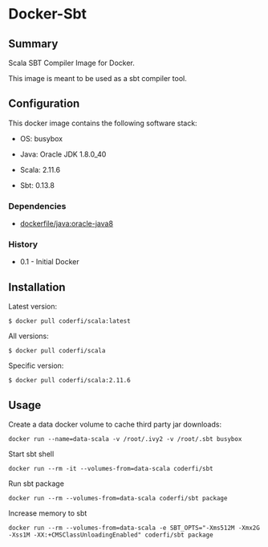 Docker-Sbt
==========

## Summary

Scala SBT Compiler Image for Docker.

This image is meant to be used as a sbt compiler tool.

## Configuration

This docker image contains the following software stack:

- OS: busybox

- Java: Oracle JDK 1.8.0_40

- Scala: 2.11.6

- Sbt: 0.13.8

### Dependencies

* [dockerfile/java:oracle-java8](https://github.com/dockerfile/java)


### History

* 0.1 - Initial Docker

## Installation

Latest version:

   ```
   $ docker pull coderfi/scala:latest
   ```

All versions:

   ```
   $ docker pull coderfi/scala
   ```

Specific version:

   ```
   $ docker pull coderfi/scala:2.11.6
   ```

## Usage

Create a data docker volume to cache third party jar downloads:

```
docker run --name=data-scala -v /root/.ivy2 -v /root/.sbt busybox
```

Start sbt shell
```
docker run --rm -it --volumes-from=data-scala coderfi/sbt
```

Run sbt package
```
docker run --rm --volumes-from=data-scala coderfi/sbt package
```

Increase memory to sbt
```
docker run --rm --volumes-from=data-scala -e SBT_OPTS="-Xms512M -Xmx2G -Xss1M -XX:+CMSClassUnloadingEnabled" coderfi/sbt package
```
